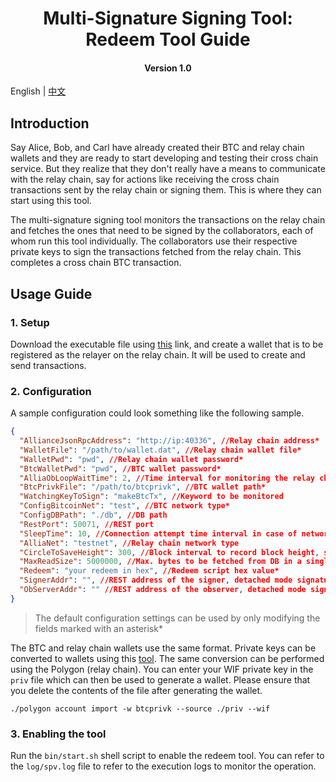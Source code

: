<h1 align="center">Multi-Signature Signing Tool: Redeem Tool Guide</h1>
<h4 align="center">Version 1.0 </h4>

English | [中文](./redeem_tool_guide_CN.md)

## Introduction

Say Alice, Bob, and Carl have already created their BTC and relay chain wallets and they are ready to start developing and testing their cross chain service. But they realize that they don't really have a means to communicate with the relay chain, say for actions like receiving the cross chain transactions sent by the relay chain or signing them. This is where they can start using this tool.

The multi-signature signing tool monitors the transactions on the relay chain and fetches the ones that need to be signed by the collaborators, each of whom run this tool individually. The collaborators use their respective private keys to sign the transactions fetched from the relay chain. This completes a cross chain BTC transaction.

## Usage Guide

### 1. Setup

Download the executable file using [this]() link, and create a wallet that is to be registered as the relayer on the relay chain. It will be used to create and send transactions.

### 2. Configuration

A sample configuration could look something like the following sample.

```json
{
  "AllianceJsonRpcAddress": "http://ip:40336", //Relay chain address*
  "WalletFile": "/path/to/wallet.dat", //Relay chain wallet file*
  "WalletPwd": "pwd", //Relay chain wallet password*
  "BtcWalletPwd": "pwd", //BTC wallet password*
  "AlliaObLoopWaitTime": 2, //Time interval for monitoring the relay chain
  "BtcPrivkFile": "/path/to/btcprivk", //BTC wallet path*
  "WatchingKeyToSign": "makeBtcTx", //Keyword to be monitored
  "ConfigBitcoinNet": "test", //BTC network type*
  "ConfigDBPath": "./db", //DB path
  "RestPort": 50071, //REST port
  "SleepTime": 10, //Connection attempt time interval in case of network anomaly
  "AlliaNet": "testnet", //Relay chain network type
  "CircleToSaveHeight": 300, //Block interval to record block height, start monitoring from this height the next time relayer is enabled
  "MaxReadSize": 5000000, //Max. bytes to be fetched from DB in a single read operation
  "Redeem": "your redeem in hex", //Redeem script hex value*
  "SignerAddr": "", //REST address of the signer, detached mode signature monitoring 
  "ObServerAddr": "" //REST address of the observer, detached mode signature monitoring
}
```

> The default configuration settings can be used by only modifying the fields marked with an asterisk*


The BTC and relay chain wallets use the same format. Private keys can be converted to wallets using this [tool](https://github.com/ontio/cross-chain/blob/master/btc/cross-chain_transaction_construction_tool_user_manual.md). The same conversion can be performed using the Polygon (relay chain). You can enter your WIF private key in the `priv` file which can then be used to generate a wallet. Please ensure that you delete the contents of the file after generating the wallet.

```shell
./polygon account import -w btcprivk --source ./priv --wif
```

### 3. Enabling the tool

Run the `bin/start.sh` shell script to enable the redeem tool. You can refer to the `log/spv.log` file to refer to the execution logs to monitor the operation. 

